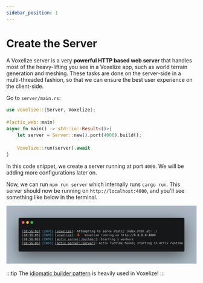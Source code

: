 ```yaml
---
sidebar_position: 1
---
```


# Create the Server

A Voxelize server is a very **powerful HTTP based web server** that handles most of the heavy-lifting you see in a Voxelize app, such as world terrain generation and meshing. These tasks are done on the server-side in a multi-threaded fashion, so that we can ensure the best user experience on the client-side. 

Go to `server/main.rs`:

```rust title="test"
use voxelize::{Server, Voxelize};

#[actix_web::main]
async fn main() -> std::io::Result<()>{
    let server = Server::new().port(4000).build();

    Voxelize::run(server).await
}
```

In this code snippet, we create a server running at port `4000`. We will be adding more configurations later on.

Now, we can run `npm run server` which internally runs `cargo run`. This server should now be running on `http://localhost:4000`, and you'll see something like below in the terminal.

![Server Start](../assets/server-start.png)

:::tip
The [idiomatic builder pattern](https://doc.rust-lang.org/1.0.0/style/ownership/builders.html) is heavily used in Voxelize!
:::